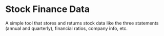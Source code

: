 # Stock Finance Data
A simple tool that stores and returns stock data like the three statements (annual and quarterly), financial ratios, company info, etc.